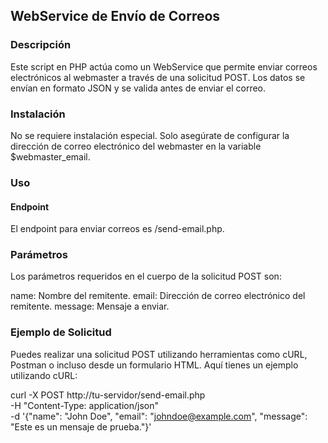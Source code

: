 ## WebService de Envío de Correos
### Descripción
Este script en PHP actúa como un WebService que permite enviar correos electrónicos al webmaster a través de una solicitud POST. Los datos se envían en formato JSON y se valida antes de enviar el correo.

### Instalación
No se requiere instalación especial. Solo asegúrate de configurar la dirección de correo electrónico del webmaster en la variable $webmaster_email.

### Uso
#### Endpoint
El endpoint para enviar correos es /send-email.php.

### Parámetros
Los parámetros requeridos en el cuerpo de la solicitud POST son:

name: Nombre del remitente.
email: Dirección de correo electrónico del remitente.
message: Mensaje a enviar.

### Ejemplo de Solicitud
Puedes realizar una solicitud POST utilizando herramientas como cURL, Postman o incluso desde un formulario HTML. Aquí tienes un ejemplo utilizando cURL:

curl -X POST http://tu-servidor/send-email.php \
-H "Content-Type: application/json" \
-d '{"name": "John Doe", "email": "johndoe@example.com", "message": "Este es un mensaje de prueba."}'